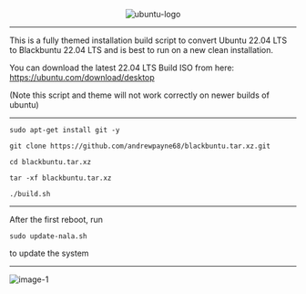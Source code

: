 <p align="center"><img src="https://i.ibb.co/dJndJ41/ubuntu-logo.png" alt="ubuntu-logo" border="0">

* * *
This is a fully themed installation build script to convert Ubuntu 22.04 LTS to Blackbuntu 22.04 LTS and is best to run on a new clean installation. 

You can download the latest 22.04 LTS Build ISO from here: https://ubuntu.com/download/desktop

(Note this script and theme will not work correctly on newer builds of ubuntu)
* * *

```
sudo apt-get install git -y
```
```
git clone https://github.com/andrewpayne68/blackbuntu.tar.xz.git
```
```
cd blackbuntu.tar.xz
```
```
tar -xf blackbuntu.tar.xz
```
```
./build.sh
```



* * *
After the first reboot, run 
```
sudo update-nala.sh
```
to update the system

* * * 



![image-1](https://github.com/andrewpayne68/BLACKBUNTU.TAR.XZ/blob/main/Blackbuntu-desktop.jpg)


